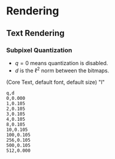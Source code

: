 # Rendering

## Text Rendering

### Subpixel Quantization

- $q=0$ means quantization is disabled.
- $d$ is the $\ell^2$ norm between the bitmaps.

(Core Text, default font, default size)
"l"
```
q,d
0,0.000
1,0.105
2,0.105
3,0.105
4,0.105
8,0.105
10,0.105
100,0.105
256,0.105
500,0.105
512,0.000
```
